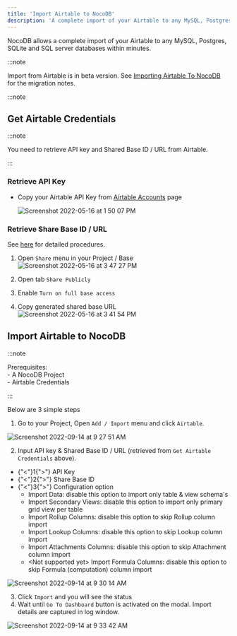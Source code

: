 ```yaml
---
title: 'Import Airtable to NocoDB'
description: 'A complete import of your Airtable to any MySQL, Postgres, SQLite and SQL server databases within minutes'
---
```


NocoDB allows a complete import of your Airtable to any MySQL, Postgres, SQLite and SQL server databases within minutes.

:::note

Import from Airtable is in beta version. See <a href="https://github.com/nocodb/nocodb/discussions/2122" target="_blank">Importing Airtable To NocoDB</a> for the migration notes.

:::note

## Get Airtable Credentials

:::note

You need to retrieve API key and Shared Base ID / URL from Airtable.

:::

### Retrieve API Key

- Copy your Airtable API Key from [Airtable Accounts](https://airtable.com/account) page
  
  ![Screenshot 2022-05-16 at 1 50 07 PM](https://user-images.githubusercontent.com/86527202/168569905-48c16d6d-c44a-4337-be49-0ac3dc1f7b75.png)

### Retrieve Share Base ID / URL

See [here](https://support.airtable.com/hc/en-us/articles/205752117-Creating-a-base-share-link-or-a-view-share-link#basesharelink) for detailed procedures.

1. Open `Share` menu in your Project / Base
    ![Screenshot 2022-05-16 at 3 47 27 PM](https://user-images.githubusercontent.com/86527202/168572054-533b8c19-d76e-4add-b876-f1e0570ac33c.png)

2. Open tab `Share Publicly`

3. Enable `Turn on full base access`

4. Copy generated shared base URL
    ![Screenshot 2022-05-16 at 3 41 54 PM](https://user-images.githubusercontent.com/86527202/168572062-5dee065d-2394-426d-8f43-77ecc0c9b73f.png)



## Import Airtable to NocoDB

:::note

Prerequisites: <br/> - A NocoDB Project <br/> - Airtable Credentials

:::
  
Below are 3 simple steps
1. Go to your Project, Open `Add / Import` menu and click `Airtable`.
  
![Screenshot 2022-09-14 at 9 27 51 AM](https://user-images.githubusercontent.com/86527202/190057053-983126b3-287a-4bc4-a1d8-fa89da8f40f8.png)

<!--   ![image](https://user-images.githubusercontent.com/35857179/168772072-937b037b-32b3-4e5b-b982-5ee4b9a4959c.png) -->
<!--   ![image](https://user-images.githubusercontent.com/35857179/168773192-f3ef9d36-3329-4324-ae25-989b611f66bf.png) -->
2. Input API key & Shared Base ID / URL (retrieved from `Get Airtable Credentials` above).
  
  - {"<"}1{">"} API Key
  - {"<"}2{">"} Share Base ID
  - {"<"}3{">"} Configuration option
    - Import Data: disable this option to import only table & view schema's
    - Import Secondary Views: disable this option to import only primary grid view per table
    - Import Rollup Columns: disable this option to skip Rollup column import
    - Import Lookup Columns: disable this option to skip Lookup column import
    - Import Attachments Columns: disable this option to skip Attachment column import
    - \<Not supported yet\> Import Formula Columns: disable this option to skip Formula (computation) column import
    
![Screenshot 2022-09-14 at 9 30 14 AM](https://user-images.githubusercontent.com/86527202/190057133-92807b16-4f2b-4c58-8bae-a2cfe677ee62.png)

<!--   ![image](https://user-images.githubusercontent.com/35857179/168779663-5bb1dac8-01bd-43fb-8638-318a66a0f4bf.png) -->
3. Click `Import` and you will see the status
4. Wait until `Go To Dashboard` button is activated on the modal. Import details are captured in log window.
  
![Screenshot 2022-09-14 at 9 33 42 AM](https://user-images.githubusercontent.com/86527202/190057152-be9ec6cb-e414-465c-8967-d1ad40478ce1.png)

<!--   ![image](https://user-images.githubusercontent.com/35857179/168779906-6163b23e-4bcc-4991-8a77-b2fa94e5dcf3.png) -->
